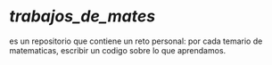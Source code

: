 # *trabajos_de_mates*

es un repositorio que contiene un reto personal: por cada temario de matematicas, escribir un codigo sobre lo que aprendamos.
